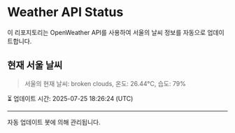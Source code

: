 
# Weather API Status

이 리포지토리는 OpenWeather API를 사용하여 서울의 날씨 정보를 자동으로 업데이트합니다.

## 현재 서울 날씨
> 서울의 현재 날씨: broken clouds, 온도: 26.44°C, 습도: 79%

⏳ 업데이트 시간: 2025-07-25 18:26:24 (UTC)

---
자동 업데이트 봇에 의해 관리됩니다.
